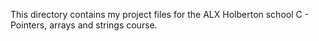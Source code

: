 This directory contains my project files for the ALX Holberton school C - Pointers, arrays and strings course.